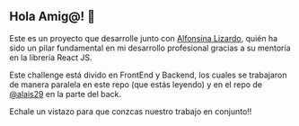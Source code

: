 ## Hola Amig@! 👋

Este es un proyecto que desarrolle junto con [Alfonsina Lizardo](https://github.com/Alais29/Alais29), quién ha sido un pilar fundamental en mi desarrollo profesional gracias a su mentoría en la librería React JS. 

Este challenge está divido en FrontEnd y Backend, los cuales se trabajaron de manera paralela en este repo (que estás leyendo) y en el repo de [@alais29](https://github.com/Alais29/binge-movies-backend) en la parte del back.

Echale un vistazo para que conzcas nuestro trabajo en conjunto!!
